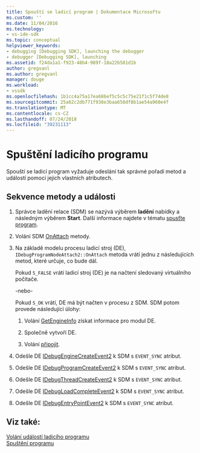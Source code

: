```yaml
---
title: Spouští se ladicí program | Dokumentace Microsoftu
ms.custom: ''
ms.date: 11/04/2016
ms.technology:
- vs-ide-sdk
ms.topic: conceptual
helpviewer_keywords:
- debugging [Debugging SDK], launching the debugger
- debugger [Debugging SDK], launching
ms.assetid: f24da1a1-f923-48b4-989f-18a22b581d1b
author: gregvanl
ms.author: gregvanl
manager: douge
ms.workload:
- vssdk
ms.openlocfilehash: 1b1cc4a75a17ea686ef5c5c5c75e21f1c5f74de8
ms.sourcegitcommit: 25a62c2db771f938e3baa658df8b1ae54a960e4f
ms.translationtype: MT
ms.contentlocale: cs-CZ
ms.lasthandoff: 07/24/2018
ms.locfileid: "39231113"
---
```

# <a name="launch-the-debugger"></a>Spuštění ladicího programu
Spouští se ladicí program vyžaduje odeslání tak správné pořadí metod a událostí pomocí jejich vlastních atributech.  
  
## <a name="sequences-of-methods-and-events"></a>Sekvence metody a události  
  
1.  Správce ladění relace (SDM) se nazývá výběrem **ladění** nabídky a následným výběrem **Start**. Další informace najdete v tématu [spusťte program](../../extensibility/debugger/launching-a-program.md).  
  
2.  Volání SDM [OnAttach](../../extensibility/debugger/reference/idebugprogramnodeattach2-onattach.md) metody.  
  
3.  Na základě modelu procesu ladicí stroj (DE), `IDebugProgramNodeAttach2::OnAttach` metoda vrátí jednu z následujících metod, které určuje, co bude dál.  
  
     Pokud `S_FALSE` vrátí ladicí stroj (DE) je na načtení sledovaný virtuálního počítače.  
  
     -nebo-  
  
     Pokud `S_OK` vrátí, DE má být načten v procesu z SDM. SDM potom provede následující úlohy:  
  
    1.  Volání [GetEngineInfo](../../extensibility/debugger/reference/idebugprogramnode2-getengineinfo.md) získat informace pro modul DE.  
  
    2.  Společně vytvoří DE.  
  
    3.  Volání [připojit](../../extensibility/debugger/reference/idebugengine2-attach.md).  
  
4.  Odešle DE [IDebugEngineCreateEvent2](../../extensibility/debugger/reference/idebugenginecreateevent2.md) k SDM s `EVENT_SYNC` atribut.  
  
5.  Odešle DE [IDebugProgramCreateEvent2](../../extensibility/debugger/reference/idebugprogramcreateevent2.md) k SDM s `EVENT_SYNC` atribut.  
  
6.  Odešle DE [IDebugThreadCreateEvent2](../../extensibility/debugger/reference/idebugthreadcreateevent2.md) k SDM s `EVENT_SYNC` atribut.  
  
7.  Odešle DE [IDebugLoadCompleteEvent2](../../extensibility/debugger/reference/idebugloadcompleteevent2.md) k SDM s `EVENT_SYNC` atribut.  
  
8.  Odešle DE [IDebugEntryPointEvent2](../../extensibility/debugger/reference/idebugentrypointevent2.md) k SDM s `EVENT_SYNC` atribut.  
  
## <a name="see-also"></a>Viz také:  
 [Volání událostí ladicího programu](../../extensibility/debugger/calling-debugger-events.md)   
 [Spuštění programu](../../extensibility/debugger/launching-a-program.md)